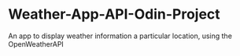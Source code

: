 # Weather-App-API-Odin-Project

An app to display weather information a particular location, using the OpenWeatherAPI
